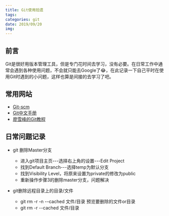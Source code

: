 ```yaml
---
title: Git使用拾遗
tags:
categories: git
date: 2019/09/20
img:
---
```


## 前言

Git是很好用版本管理工具，但是专门花时间去学习，没有必要。在日常工作中通常会遇到各种使用问题，不会就只能去Google了😂，在此记录一下自己平时在使用Git时遇到的小问题，这样也算是间接的去学习了吧。

## 常用网站

- [Git-scm](https://git-scm.com/about)
- [Git中文手册](https://git-reference.readthedocs.io/zh_CN/latest/)
- [廖雪峰的Git教程](https://www.liaoxuefeng.com/wiki/896043488029600)
  
## 日常问题记录

- git 删除Master分支
  - 进入git项目主页---选择右上角的设置---Edit Project
  - 找到Default Branch---选择temp为默认分支
  - 找到Visibility Level，将原来设置为private的修改为public
  - 重新操作步骤3的删除master分支，问题解决

- git删除远程目录上的目录/文件
  - git rm -r -n --cached 文件/目录 预览要删除的文件or目录
  - git rm -r --cached 文件/目录
